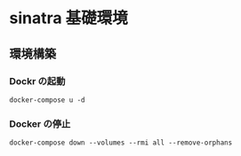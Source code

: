 # sinatra 基礎環境

## 環境構築

### Dockr の起動

```
docker-compose u -d
```

### Docker の停止

```
docker-compose down --volumes --rmi all --remove-orphans
```
